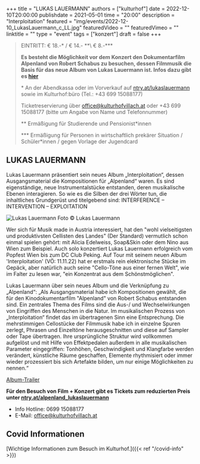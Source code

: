 +++
title = "LUKAS LAUERMANN"
authors = ["kulturhof"]
date = 2022-12-10T20:00:00
publishdate = 2021-05-01
time = "20:00"
description = "Interploitation"
featured = "img/events/2022-12-10_LukasLauermann_c_LL.jpg"
featuredVideo = ""
featuredVimeo = ""
linktitle = ""
type = "event"
tags = ["konzert"]
draft = false
+++

>
> EINTRITT: € 18.-\* / € 14.- *\*\ € 8.-\*\*\*
> 
>**Es besteht die Möglichkeit vor dem Konzert den Dokumentarfilm Alpenland von Robert Schabus zu besuchen, dessen Filmmusik die Basis für das neue Album von Lukas Lauermann ist. Infos dazu gibt es [hier](https://kulturhofvillach.at/events/2022/2022-12-10_lukaslauermann_alpenland/)**
>
> \* An der Abendkassa oder im Vorverkauf auf [ntry.at/lukaslauermann](https://ntry.at/lukaslauermann) sowie im Kulturhof:büro (Tel.: +43 699 15088177)
>
>Ticketreservierung über office@kulturhofvillach.at oder +43 699 15088177 (bitte um Angabe von Name und Telefonnummer) 
> 
> \*\* Ermäßigung für Studierende und Pensionist\*innen
>
> \*\*\* Ermäßigung für Personen in wirtschaftlich prekärer Situation / Schüler\*innen / gegen Vorlage der Jugendcard
>


## LUKAS LAUERMANN
Lukas Lauermann präsentiert sein neues Album „Interploitation“, dessen Ausgangsmaterial die Kompositionen für „Alpenland“ waren. Es sind eigenständige, neue Instrumentalstücke entstanden, deren musikalische Ebenen interagieren. So wie es die Silben der drei Wörter tun, die inhaltliches Grundgerüst und titelgebend sind: INTERFERENCE – INTERVENTION – EXPLOITATION

![Lukas Lauermann](/img/events/2022-12-10_LukasLauermann_Blumen_c_LL.jpg)
Foto © Lukas Lauermann

Wer sich für Musik made in Austria interessiert, hat den "wohl vielseitigsten und produktivsten
Cellisten des Landes" (Der Standard) vermutlich schon einmal spielen gehört: mit Alicia
Edelweiss, Soap&Skin oder dem Nino aus Wien zum Beispiel. Auch solo konzertiert Lukas
Lauermann erfolgreich vom Popfest Wien bis zum DC Club Peking.
Auf Tour mit seinem neuen Album 'Interploitation' (VÖ: 11.11.22) hat er erstmals rein
elektronische Stücke im Gepäck, aber natürlich auch seine "Cello-Töne aus einer fernen
Welt", wie im Falter zu lesen war, "ein Konzentrat aus dem Schönstmöglichen".

Lukas Lauermann über sein neues Album und die Verknüpfung zu „Alpenland“:
„Als Ausgangsmaterial habe ich Kompositionen gewählt, die für den Kinodokumentarfilm
"Alpenland" von Robert Schabus entstanden sind. Ein zentrales Thema des Films sind die
Aus-/ und Wechselwirkungen von Eingriffen des Menschen in die Natur. Im musikalischen
Prozess von „Interploitation“ findet das im übertragenen Sinn eine Entsprechung.
Die mehrstimmigen Cellostücke der Filmmusik habe ich in einzelne Spuren zerlegt, Phrasen
und Einzeltöne herausgeschnitten und diese auf Sampler oder Tape übertragen.
Ihre ursprüngliche Struktur wird vollkommen aufgelöst und mit Hilfe von Effektpedalen
außerdem in alle musikalischen Parameter eingegriffen: Tonhöhen, Geschwindigkeit und
Klangfarbe werden verändert, künstliche Räume geschaffen, Elemente rhythmisiert oder
immer wieder prozessiert bis sich Artefakte bilden, um nur einige Möglichkeiten zu nennen.“

[Album-Trailer](https://www.youtube.com/watch?v=kIOzZRvRTTg)

**Für den Besuch von Film + Konzert gibt es Tickets zum reduzierten Preis unter [ntry.at/alpenland_lukaslauermann](https://ntry.at/alpenland_lukaslauermann)**

- Info Hotline: 0699 15088177 
- E-Mail: office@kulturhofvillach.at

## Covid Informationen

[Wichtige Informationen zum Besuch im Kulturhof.]({{< ref "/covid-info" >}})
